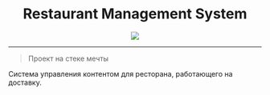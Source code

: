 <h1 align="center">Restaurant Management System</h1>
<p align="center">
	<img src="https://skillicons.dev/icons?i=svelte,ts,go,docker,sqlite,redis"  />
</p>
<hr />

> Проект на стеке мечты

Система управления контентом для ресторана, работающего на доставку.
